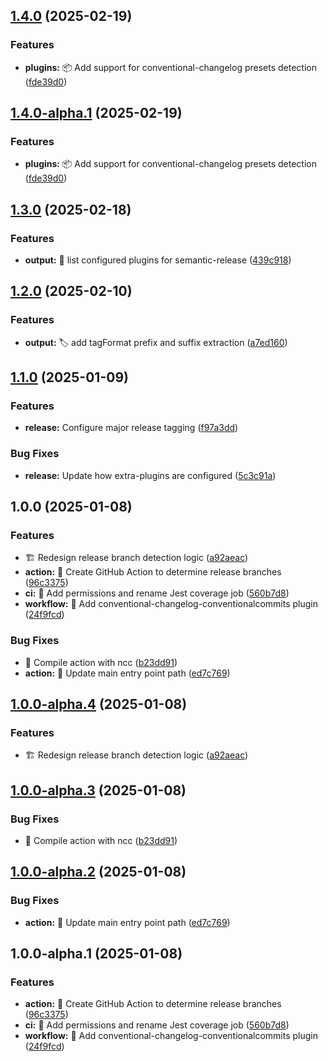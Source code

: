 ## [1.4.0](https://github.com/circleeh/get_branch_info/compare/v1.3.0...v1.4.0) (2025-02-19)

### Features

* **plugins:** 📦️ Add support for conventional-changelog presets detection ([fde39d0](https://github.com/circleeh/get_branch_info/commit/fde39d0170e3d059b773e63d97a5250245bcadd9))

## [1.4.0-alpha.1](https://github.com/circleeh/get_branch_info/compare/v1.3.0...v1.4.0-alpha.1) (2025-02-19)

### Features

* **plugins:** 📦️ Add support for conventional-changelog presets detection ([fde39d0](https://github.com/circleeh/get_branch_info/commit/fde39d0170e3d059b773e63d97a5250245bcadd9))

## [1.3.0](https://github.com/circleeh/get_branch_info/compare/v1.2.0...v1.3.0) (2025-02-18)

### Features

* **output:** 🔨 list configured plugins for semantic-release ([439c918](https://github.com/circleeh/get_branch_info/commit/439c918714b0721495238fd28186905273fdd595))

## [1.2.0](https://github.com/circleeh/get_branch_info/compare/v1.1.0...v1.2.0) (2025-02-10)

### Features

* **output:** 🏷️ add tagFormat prefix and suffix extraction ([a7ed160](https://github.com/circleeh/get_branch_info/commit/a7ed160634fe38578a3eeab00527621c90c50b02))

## [1.1.0](https://github.com/circleeh/get_branch_info/compare/v1.0.0...v1.1.0) (2025-01-09)

### Features

* **release:** Configure major release tagging ([f97a3dd](https://github.com/circleeh/get_branch_info/commit/f97a3dd27dd50198f49351dd229413d70be6022f))

### Bug Fixes

* **release:** Update how extra-plugins are configured ([5c3c91a](https://github.com/circleeh/get_branch_info/commit/5c3c91accf09846cc412517a0ab43844090ccf8e))

## 1.0.0 (2025-01-08)

### Features

* 🏗️ Redesign release branch detection logic ([a92aeac](https://github.com/circleeh/get_branch_info/commit/a92aeac0646457d5693412f91abe3f0e3be2eae1))
* **action:** 🎉 Create GitHub Action to determine release branches ([96c3375](https://github.com/circleeh/get_branch_info/commit/96c337505cd60e244ae91b7c3e62ca573f805e43))
* **ci:** 👷 Add permissions and rename Jest coverage job ([560b7d8](https://github.com/circleeh/get_branch_info/commit/560b7d83d29092f91c32e619ab546470d8b4648e))
* **workflow:** 👷 Add conventional-changelog-conventionalcommits plugin ([24f9fcd](https://github.com/circleeh/get_branch_info/commit/24f9fcd1af32819a8a54ff7c3e782968c171f305))

### Bug Fixes

* 🐛 Compile action with ncc ([b23dd91](https://github.com/circleeh/get_branch_info/commit/b23dd91ecc4ff393f14a36d25f0e5cb0b40d5234))
* **action:** 🚚 Update main entry point path ([ed7c769](https://github.com/circleeh/get_branch_info/commit/ed7c7693a4fc6b65c6d2d73f2a1b2047ae3b04db))

## [1.0.0-alpha.4](https://github.com/circleeh/get_branch_info/compare/v1.0.0-alpha.3...v1.0.0-alpha.4) (2025-01-08)

### Features

* 🏗️ Redesign release branch detection logic ([a92aeac](https://github.com/circleeh/get_branch_info/commit/a92aeac0646457d5693412f91abe3f0e3be2eae1))

## [1.0.0-alpha.3](https://github.com/circleeh/get_branch_info/compare/v1.0.0-alpha.2...v1.0.0-alpha.3) (2025-01-08)

### Bug Fixes

* 🐛 Compile action with ncc ([b23dd91](https://github.com/circleeh/get_branch_info/commit/b23dd91ecc4ff393f14a36d25f0e5cb0b40d5234))

## [1.0.0-alpha.2](https://github.com/circleeh/get_branch_info/compare/v1.0.0-alpha.1...v1.0.0-alpha.2) (2025-01-08)

### Bug Fixes

* **action:** 🚚 Update main entry point path ([ed7c769](https://github.com/circleeh/get_branch_info/commit/ed7c7693a4fc6b65c6d2d73f2a1b2047ae3b04db))

## 1.0.0-alpha.1 (2025-01-08)

### Features

* **action:** 🎉 Create GitHub Action to determine release branches ([96c3375](https://github.com/circleeh/get_branch_info/commit/96c337505cd60e244ae91b7c3e62ca573f805e43))
* **ci:** 👷 Add permissions and rename Jest coverage job ([560b7d8](https://github.com/circleeh/get_branch_info/commit/560b7d83d29092f91c32e619ab546470d8b4648e))
* **workflow:** 👷 Add conventional-changelog-conventionalcommits plugin ([24f9fcd](https://github.com/circleeh/get_branch_info/commit/24f9fcd1af32819a8a54ff7c3e782968c171f305))
